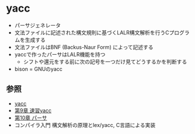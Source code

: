 # yacc
- パーサジェネレータ
- 文法ファイルに記述された構文規則に基づくLALR構文解析を行うCプログラムを生成する
- 文法ファイルはBNF (Backus-Naur Form) によって記述する
- yaccで作ったパーサはLALR機能を持つ
  - シフトや還元をする前に次の記号を一つだけ見てどうするかを判断する
- bison = GNUのyacc

## 参照
- [yacc](https://ja.wikipedia.org/wiki/Yacc)
- [第9章 速習yacc](https://i.loveruby.net/ja/rhg/book/yacc.html)
- [第10章 パーサ](https://i.loveruby.net/ja/rhg/book/parser.html)
- コンパイラ入門 構文解析の原理とlex/yacc, C言語による実装
